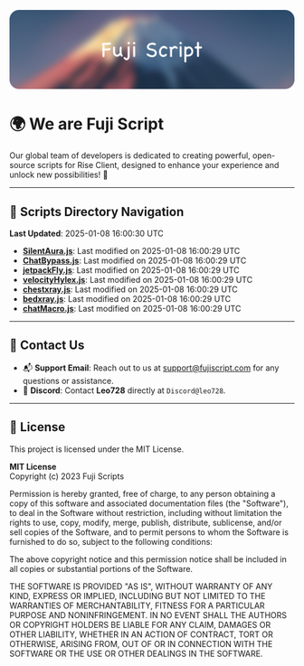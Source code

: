 ![Banner](.github/b.webp)

# 🌍 **We are Fuji Script**

Our global team of developers is dedicated to creating powerful, open-source scripts for Rise Client, designed to enhance your experience and unlock new possibilities! 🌟

---
<!-- SCRIPTS_NAVIGATION_START -->
## 📂 **Scripts Directory Navigation**

**Last Updated**: 2025-01-08 16:00:30 UTC

- **[SilentAura.js](scripts/SilentAura.js)**: Last modified on 2025-01-08 16:00:29 UTC
- **[ChatBypass.js](scripts/ChatBypass.js)**: Last modified on 2025-01-08 16:00:29 UTC
- **[jetpackFly.js](scripts/jetpackFly.js)**: Last modified on 2025-01-08 16:00:29 UTC
- **[velocityHylex.js](scripts/velocityHylex.js)**: Last modified on 2025-01-08 16:00:29 UTC
- **[chestxray.js](scripts/chestxray.js)**: Last modified on 2025-01-08 16:00:29 UTC
- **[bedxray.js](scripts/bedxray.js)**: Last modified on 2025-01-08 16:00:29 UTC
- **[chatMacro.js](scripts/chatMacro.js)**: Last modified on 2025-01-08 16:00:29 UTC

<!-- SCRIPTS_NAVIGATION_END -->

---

## 💬 **Contact Us**  
- 📬 **Support Email**: Reach out to us at [support@fujiscript.com](mailto:support@fujiscript.com) for any questions or assistance.  
- 💬 **Discord**: Contact **Leo728** directly at `Discord@leo728`.

---

## 📜 **License**

This project is licensed under the MIT License.  

**MIT License**  
Copyright (c) 2023 Fuji Scripts  

Permission is hereby granted, free of charge, to any person obtaining a copy of this software and associated documentation files (the "Software"), to deal in the Software without restriction, including without limitation the rights to use, copy, modify, merge, publish, distribute, sublicense, and/or sell copies of the Software, and to permit persons to whom the Software is furnished to do so, subject to the following conditions:  

The above copyright notice and this permission notice shall be included in all copies or substantial portions of the Software.  

THE SOFTWARE IS PROVIDED "AS IS", WITHOUT WARRANTY OF ANY KIND, EXPRESS OR IMPLIED, INCLUDING BUT NOT LIMITED TO THE WARRANTIES OF MERCHANTABILITY, FITNESS FOR A PARTICULAR PURPOSE AND NONINFRINGEMENT. IN NO EVENT SHALL THE AUTHORS OR COPYRIGHT HOLDERS BE LIABLE FOR ANY CLAIM, DAMAGES OR OTHER LIABILITY, WHETHER IN AN ACTION OF CONTRACT, TORT OR OTHERWISE, ARISING FROM, OUT OF OR IN CONNECTION WITH THE SOFTWARE OR THE USE OR OTHER DEALINGS IN THE SOFTWARE.  
